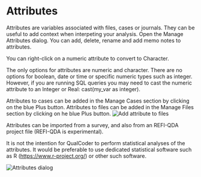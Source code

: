 
# Attributes

Attributes are variables associated with files, cases or journals. They can be useful to add context when interpeting your analysis. Open the Manage Attributes dialog. You can add, delete, rename and add memo notes to attributes.

You can right-click on a numeric attribute to convert to Character.

The only options for attributes are numeric and character. There are no options for boolean, date or time or specific numeric types such as integer.  However, if you are running SQL queries you may need to cast the numeric attribute to an Integer or Real: cast(my_var as integer).

Attributes to cases can be added in the Manage Cases section by clicking on the blue Plus button. Attributes to files can be added in the Manage Files section by clicking on he blue Plus button.
![Add attribute to files](https://qualcoder.files.wordpress.com/2022/07/add_file_attribute.png)

Attributes can be imported from a survey, and also from an REFI-QDA project file (REFI-QDA is experimental).

It is not the intention for QualCoder to perform statistical analyses of the attributes. It would be preferable to use dedicated statistical software such as R (https://www.r-project.org/) or other such software.

![Attributes dialog](https://qualcoder.files.wordpress.com/2020/12/manage_attributes.png)












